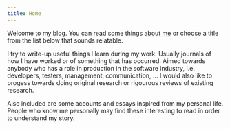```yaml
---
title: Home
---
```


Welcome to my blog. You can read some things [about me](../about.html) or choose
a title from the list below that sounds relatable.

I try to write-up useful things I learn during my work. Usually journals of how I have
worked or of something that has occurred. Aimed towards anybody who has a role in production
in the software industry, i.e. developers, testers, management, communication, ... I would also
like to progess towards doing original research or rigourous reviews of existing research.

Also included are some accounts and essays inspired from my personal life. People who know me
personally may find these interesting to read in order to understand my story.

<script type="application/ld+json">
    {
        "@context": "http://schema.org", 
        "@type": "Blog",
        "accessMode": [
            "textual",
            "visual",
            "diagramOnVisual",
            "mathOnVisual"
        ],
        "accessModeSufficient": [
            "textual",
            "visual"
        ],
        "accessibilityFeature": [
            "alternativeText",
            "captions"
        ],
        "accessibilityHazard": "none",
        "accessibilityAPI": "ARIA",
        "accessibilityControl": [
            "fullKeyboardControl",
            "fullMouseControl",
            "fullSwitchControl",
            "fullTouchControl",
            "fullVideoControl",
            "fullVoiceControl"
        ],
        "accessibilitySummary": "Short descriptions for diagrams, but longer descriptions needed for more detailed visual elements.",
        "accountablePerson": "https://joshtaylor.blog/about.html",
        "audience": [
            {
                "@type":"PeopleAudience",
                "suggestedMinAge": 16,
                "audienceType": "Workers in the software industry",
                "description": "Anybody working in the fields of software development, design, testing or management."
            },
            {
                "@type":"PeopleAudience",
                "suggestedMinAge": 16,
                "audienceType": "Friends",
                "description": "Anybody who knows the author personally."
            }
        ],
        "author": "https://joshtaylor.blog/about.html",
        "copyrightHolder": "https://joshtaylor.blog/about.html",
        "copyrightYear": "2016",
	"creator": "https://joshtaylor.blog/about.html",
	"genre": [
	    "http://vocab.getty.edu/aat/300027087",
	    "http://vocab.getty.edu/aat/300254807",
	    "http://vocab.getty.edu/aat/300026480",
	    "http://vocab.getty.edu/aat/300026291"
	],
	"headline": "Josh Taylor's Blog",
	"inLanguage": "en-GB",
	"isAccessibleForFree": true,
	"isFamilyFriendly": false,
	"license": "https://creativecommons.org/licenses/by/4.0",
	"locationCreated": [
	    {
		"@type":"Country",
		"name": "Kingston upon Hull",
		"containedInPlace": {
		    "@type": "Country",
		    "name": "United Kingdom"
		}		
	    },
	    {
		"@type": "City",
		"name": "Berlin",
		"containedInPlace": {
		    "@type": "Country",
		    "name": "Deutschland"
		}
	    }
	],
	"provider": {
	    "@type": "Organization",
	    "name": "Github, Inc."
	},
	"description": "Musings from the software industry and life through the eyes of Josh Taylor.",
	"name": "Josh Taylor's Blog",
	"url": "https://joshtaylor.blog"
    }
</script>
